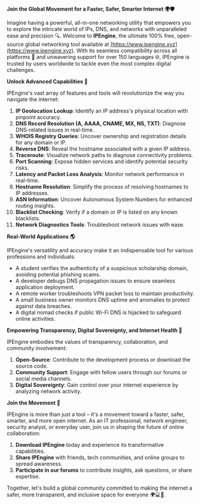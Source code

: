 **Join the Global Movement for a Faster, Safer, Smarter Internet 🌍🛡️**

Imagine having a powerful, all-in-one networking utility that empowers you to explore the intricate world of IPs, DNS, and networks with unparalleled ease and precision 🔍. Welcome to **IPEngine**, the ultimate 100% free, open-source global networking tool available at [https://www.ipengine.xyz](https://www.ipengine.xyz). With its seamless compatibility across all platforms 📡 and unwavering support for over 150 languages 🌐, IPEngine is trusted by users worldwide to tackle even the most complex digital challenges.

**Unlock Advanced Capabilities 🔑**

IPEngine's vast array of features and tools will revolutionize the way you navigate the internet:

1. **IP Geolocation Lookup**: Identify an IP address's physical location with pinpoint accuracy.
2. **DNS Record Resolution (A, AAAA, CNAME, MX, NS, TXT)**: Diagnose DNS-related issues in real-time.
3. **WHOIS Registry Queries**: Uncover ownership and registration details for any domain or IP.
4. **Reverse DNS**: Reveal the hostname associated with a given IP address.
5. **Traceroute**: Visualize network paths to diagnose connectivity problems.
6. **Port Scanning**: Expose hidden services and identify potential security risks.
7. **Latency and Packet Loss Analysis**: Monitor network performance in real-time.
8. **Hostname Resolution**: Simplify the process of resolving hostnames to IP addresses.
9. **ASN Information**: Uncover Autonomous System Numbers for enhanced routing insights.
10. **Blacklist Checking**: Verify if a domain or IP is listed on any known blacklists.
11. **Network Diagnostics Tools**: Troubleshoot network issues with ease.

**Real-World Applications 🌎**

IPEngine's versatility and accuracy make it an indispensable tool for various professions and individuals:

* A student verifies the authenticity of a suspicious scholarship domain, avoiding potential phishing scams.
* A developer debugs DNS propagation issues to ensure seamless application deployment.
* A remote worker troubleshoots VPN packet loss to maintain productivity.
* A small business owner monitors DNS uptime and anomalies to protect against data breaches.
* A digital nomad checks if public Wi-Fi DNS is hijacked to safeguard online activities.

**Empowering Transparency, Digital Sovereignty, and Internet Health 🌟**

IPEngine embodies the values of transparency, collaboration, and community involvement:

1. **Open-Source**: Contribute to the development process or download the source code.
2. **Community Support**: Engage with fellow users through our forums or social media channels.
3. **Digital Sovereignty**: Gain control over your internet experience by analyzing network activity.

**Join the Movement 🚀**

IPEngine is more than just a tool – it's a movement toward a faster, safer, smarter, and more open internet. As an IT professional, network engineer, security analyst, or everyday user, join us in shaping the future of online collaboration:

1. **Download IPEngine** today and experience its transformative capabilities.
2. **Share IPEngine** with friends, tech communities, and online groups to spread awareness.
3. **Participate in our forums** to contribute insights, ask questions, or share expertise.

Together, let's build a global community committed to making the internet a safer, more transparent, and inclusive space for everyone 🌍💻🔑.